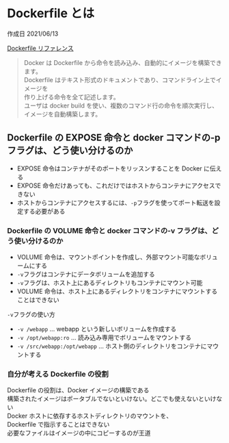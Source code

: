 
# Dockerfile とは

作成日 2021/06/13

[Dockerfile リファレンス](http://docs.docker.jp/engine/reference/builder.html)

> Docker は Dockerfile から命令を読み込み、自動的にイメージを構築できます。\
> Dockerfile はテキスト形式のドキュメントであり、コマンドライン上でイメージを\
> 作り上げる命令を全て記述します。\
> ユーザは docker build を使い、複数のコマンド行の命令を順次実行し、\
> イメージを自動構築します。

## Dockerfile の EXPOSE 命令と docker コマンドの-p フラグは、どう使い分けるのか

- EXPOSE 命令はコンテナがそのポートをリッスンすることを Docker に伝える
- EXPOSE 命令だけあっても、これだけではホストからコンテナにアクセスできない
- ホストからコンテナにアクセスするには、`-p`フラグを使ってポート転送を設定する必要がある

### Dockerfile の VOLUME 命令と docker コマンドの-v フラグは、どう使い分けるのか

- VOLUME 命令は、マウントポイントを作成し、外部マウント可能なボリュームにする
- `-v`フラグはコンテナにデータボリュームを追加する
- `-v`フラグは、ホスト上にあるディレクトリもコンテナにマウント可能
- VOLUME 命令は、ホスト上にあるディレクトリをコンテナにマウントすることはできない

`-v`フラグの使い方

- `-v /webapp` ... webapp という新しいボリュームを作成する
- `-v /opt/webapp:ro` ... 読み込み専用でボリュームをマウントする
- `-v /src/webapp:/opt/webapp` ... ホスト側のディレクトリをコンテナにマウントする

### 自分が考える Dockerfile の役割

Dockerfile の役割は、Docker イメージの構築である\
構築されたイメージはポータブルでないといけない。どこでも使えないといけない\
Docker ホストに依存するホストディレクトリのマウントを、\
Dockerfile で指示することはできない\
必要なファイルはイメージの中にコピーするのが王道
